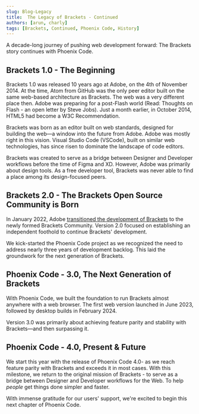 ```yaml
---
slug: Blog-Legacy
title:  The Legacy of Brackets - Continued
authors: [arun, charly]
tags: [Brackets, Continued, Phoenix Code, History]
---
```


A decade-long journey of pushing web development forward: The Brackets story continues with Phoenix Code.

## Brackets 1.0 - The Beginning
Brackets 1.0 was released 10 years ago at Adobe, on the 4th of November 2014. At the time, Atom from GitHub was
the only peer editor built on the same web-based architecture as Brackets. The web was a very different place then.
Adobe was preparing for a post-Flash world (Read: Thoughts on Flash - an open letter by Steve Jobs). Just a month
earlier, in October 2014, HTML5 had become a W3C Recommendation.

Brackets was born as an editor built on web standards, designed for building the web—a window into the future
from Adobe. Adobe was mostly right in this vision. Visual Studio Code (VSCode), built on similar web technologies,
has since risen to dominate the landscape of code editors.

Brackets was created to serve as a bridge between Designer and Developer workflows before the time of Figma and XD.
However, Adobe was primarily about design tools. As a free developer tool, Brackets was never able to find a place
among its design-focused peers.

## Brackets 2.0 - The Brackets Open Source Community is Born

In January 2022, Adobe [transitioned the development of Brackets](https://x.com/brackets/status/1480581149604782080) to the newly formed Brackets Community.
Version 2.0 focused on establishing an independent foothold to continue Brackets' development.

We kick-started the Phoenix Code project as we recognized the need to address nearly three years of
development backlog. This laid the groundwork for the next generation of Brackets.

## Phoenix Code - 3.0, The Next Generation of Brackets

With Phoenix Code, we built the foundation to run Brackets almost anywhere with a web browser. The first web
version launched in June 2023, followed by desktop builds in February 2024.

Version 3.0 was primarily about achieving feature parity and stability with Brackets—and then surpassing it.

## Phoenix Code - 4.0, Present & Future

We start this year with the release of Phoenix Code 4.0- as we reach feature parity with Brackets and exceeds it
in most cases. With this milestone, we return to the original mission of Brackets - to serve as a
bridge between Designer and Developer workflows for the Web. To help *people* get things done simpler and faster.

With immense gratitude for our users' support, we're excited to begin this next chapter of Phoenix Code.